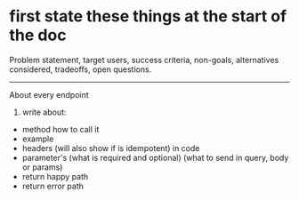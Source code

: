 # first state these things at the start of the doc

Problem statement, target users, success criteria, non-goals, alternatives considered, tradeoffs, open questions.

---


About every endpoint
1. write about:
- method how to call it
- example
- headers (will also show if is idempotent) in code
- parameter's (what is required and optional) (what to send in query, body or params)
- return happy path 
- return error path 


